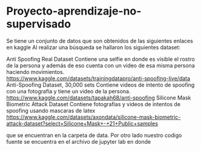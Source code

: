# Proyecto-aprendizaje-no-supervisado
Se tiene un conjunto de datos que son obtenidos de las siguientes enlaces en kaggle 
Al realizar una búsqueda se hallaron los siguientes dataset: 

Anti Spoofing Real Dataset
Contiene una selfie en donde es visible el rostro de la persona y además de eso cuenta con un video de esa misma persona haciendo movimientos.
https://www.kaggle.com/datasets/trainingdatapro/anti-spoofing-live/data
Anti-Spoofing Dataset, 30,000 sets
Contiene videos de intento de spoofing con una fotografía y tiene un video de la persona.
https://www.kaggle.com/datasets/tapakah68/anti-spoofing
Silicone Mask Biometric Attack Dataset
Contiene fotografías y videos de intentos de spoofing usando mascaras de latex 
https://www.kaggle.com/datasets/axondata/silicone-mask-biometric-attack-dataset?select=Silicone+Mask+-+21+Public+samples

que se encuentran en la carpeta de data.
Por otro lado nuestro codigo fuente se encuentra en el archivo de jupyter lab en donde 